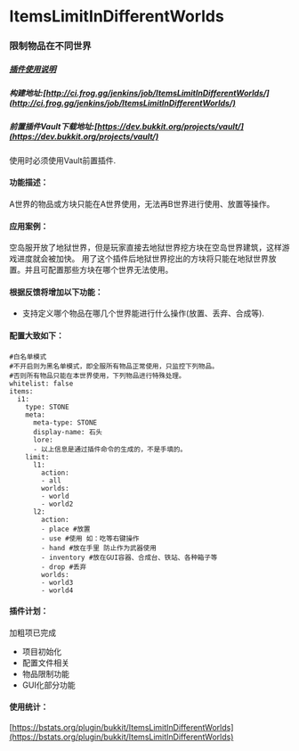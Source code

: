 # ItemsLimitInDifferentWorlds
### 限制物品在不同世界

##### [插件使用说明](https://github.com/geekfrog/ItemsLimitInDifferentWorlds/wiki/)
##### 构建地址:[http://ci.frog.gg/jenkins/job/ItemsLimitInDifferentWorlds/](http://ci.frog.gg/jenkins/job/ItemsLimitInDifferentWorlds/)
##### 前置插件Vault下载地址:[https://dev.bukkit.org/projects/vault/](https://dev.bukkit.org/projects/vault/)

使用时必须使用Vault前置插件.

#### 功能描述：

A世界的物品或方块只能在A世界使用，无法再B世界进行使用、放置等操作。

#### 应用案例：

空岛服开放了地狱世界，但是玩家直接去地狱世界挖方块在空岛世界建筑，这样游戏进度就会被加快。
用了这个插件后地狱世界挖出的方块将只能在地狱世界放置。并且可配置那些方块在哪个世界无法使用。

#### 根据反馈将增加以下功能：

- 支持定义哪个物品在哪几个世界能进行什么操作(放置、丢弃、合成等).

#### 配置大致如下：
```
#白名单模式 
#不开启则为黑名单模式，即全服所有物品正常使用，只监控下列物品。
#否则所有物品只能在本世界使用，下列物品进行特殊处理。
whitelist: false
items: 
  i1:
    type: STONE
    meta:
      meta-type: STONE
      display-name: 石头
      lore:
      - 以上信息是通过插件命令的生成的，不是手填的。
    limit:
      l1:
        action:
		- all
		worlds:
		- world
		- world2
	  l2:
		action:
		- place #放置
		- use #使用 如：吃等右键操作
		- hand #放在手里 防止作为武器使用
		- inventory #放在GUI容器、合成台、铁站、各种箱子等
		- drop #丢弃
	    worlds:
		- world3
		- world4

```

#### 插件计划：

加粗项已完成

- 项目初始化
- 配置文件相关
- 物品限制功能
- GUI化部分功能

#### 使用统计：
[https://bstats.org/plugin/bukkit/ItemsLimitInDifferentWorlds](https://bstats.org/plugin/bukkit/ItemsLimitInDifferentWorlds)